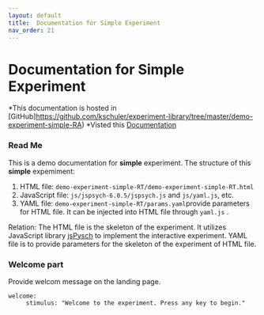 ```yaml
---
layout: default
title:  Documentation for Simple Experiment
nav_order: 21
---
```

# Documentation for Simple Experiment

*This documentation is hosted in [GitHub]https://github.com/kschuler/experiment-library/tree/master/demo-experiment-simple-RA)
*Visted this [Documentation](http://www.kathrynschuler.com/experiment-library/demo-experiment-simple-RA/readme.html
)

### Read Me
This is a demo documentation for **simple** experiment. The structure of this **simple** expemiment:


1. HTML file: `demo-experiment-simple-RT/demo-experiment-simple-RT.html`
2. JavaScript file: `js/jspsych-6.0.5/jspsych.js` and  `js/yaml.js`, etc.
3. YAML file: `demo-experiment-simple-RT/params.yaml`provide parameters for HTML file.  It can be injected into HTML file through `yaml.js` .

Relation: The HTML file is the skeleton of the experiment. It utilizes JavaScript library  [jsPysch](https://www.jspsych.org/) to implement the interactive experiment. YAML file is to provide parameters for the skeleton of the experiment of HTML file. 

### Welcome part
Provide welcom message on the landing page.
```
welcome:
     stimulus: "Welcome to the experiment. Press any key to begin."
```
<!--stackedit_data:
eyJoaXN0b3J5IjpbMTA0ODE4OTU3OSwtMTI5ODY2ODA3MSw5MT
Q5MDIyODIsMTkxNzg1MDk0OSwtNzA4MzY5MjA3LC0xNzU1MTYw
MTA2LDk5NzA4MDgyMiwxMTg5OTgwNzM0LDE2MDkyOTcxNTAsLT
Q5MTYzNTQ3OSwtMTk0MDY5MjE0MCwtODY0MzAzMDUxLC03Mzkz
NjUxNDAsMTU4MTQ2Mzk4NiwtMTA1OTQzNzU3MywyOTY2NTI0Nz
MsMTc4ODc5NTQ3NSwtMTk2MDcyNDM0NCwxNzg2MDU4NTUzXX0=

-->